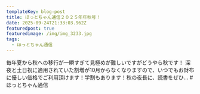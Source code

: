 ```yaml
---
templateKey: blog-post
title: ほっとちゃん通信２０２５年年秋号！
date: 2025-09-24T21:33:03.962Z
featuredpost: true
featuredimage: /img/img_3233.jpg
tags:
  - ほっとちゃん通信
---
```

毎年夏から秋への移行が一瞬すぎて見極めが難しいですがどうやら秋です！
深夜と土日祝に適用されていた割増が10月からなくなりますので、いつでもお財布に優しい価格でご利用頂けます！学割もあります！秋の夜長に、読書をぜひ…
#ほっとちゃん通信